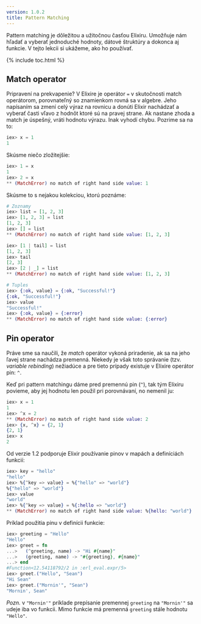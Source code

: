 ```yaml
---
version: 1.0.2
title: Pattern Matching
---
```


Pattern matching je dôležitou a užitočnou časťou Elixiru. Umožňuje nám hľadať a vyberať jednoduché hodnoty, dátové štruktúry a dokonca aj funkcie. V tejto lekcii si ukážeme, ako ho používať.

{% include toc.html %}

## Match operator

Pripravení na prekvapenie? V Elixire je operátor `=` v skutočnosti match operátorom, porovnateľný so znamienkom rovná sa v algebre. Jeho napísaním sa zmení celý výraz na rovnicu a donúti Elixir nachádzať a vyberať časti vľavo z hodnôt ktoré sú na pravej strane. Ak nastane zhoda a match je úspešný, vráti hodnotu výrazu. Inak vyhodí chybu. Pozrime sa na to:

```elixir
iex> x = 1
1
```

Skúsme niečo zložitejšie:

```elixir
iex> 1 = x
1
iex> 2 = x
** (MatchError) no match of right hand side value: 1
```

Skúsme to s nejakou kolekciou, ktorú poznáme:

```elixir
# Zoznamy
iex> list = [1, 2, 3]
iex> [1, 2, 3] = list
[1, 2, 3]
iex> [] = list
** (MatchError) no match of right hand side value: [1, 2, 3]

iex> [1 | tail] = list
[1, 2, 3]
iex> tail
[2, 3]
iex> [2 | _] = list
** (MatchError) no match of right hand side value: [1, 2, 3]

# Tuples
iex> {:ok, value} = {:ok, "Successful!"}
{:ok, "Successful!"}
iex> value
"Successful!"
iex> {:ok, value} = {:error}
** (MatchError) no match of right hand side value: {:error}
```

## Pin operator

Práve sme sa naučili, že *match* operátor vykoná priradenie, ak sa na jeho ľavej strane nachádza premenná. Niekedy je však toto správanie (tzv. *variable rebinding*) nežiadúce a pre tieto prípady existuje v Elixire operátor pin: `^`.

Keď pri pattern matchingu dáme pred premennú pin (`^`), tak tým Elixiru povieme, aby jej hodnotu len použil pri porovnávaní, no nemenil ju:

```elixir
iex> x = 1
1
iex> ^x = 2
** (MatchError) no match of right hand side value: 2
iex> {x, ^x} = {2, 1}
{2, 1}
iex> x
2
```

Od verzie 1.2 podporuje Elixir používanie pinov v mapách a definíciách funkcií:

```elixir
iex> key = "hello"
"hello"
iex> %{^key => value} = %{"hello" => "world"}
%{"hello" => "world"}
iex> value
"world"
iex> %{^key => value} = %{:hello => "world"}
** (MatchError) no match of right hand side value: %{hello: "world"}
```

Príklad použitia pinu v definícii funkcie:

```elixir
iex> greeting = "Hello"
"Hello"
iex> greet = fn
...>   (^greeting, name) -> "Hi #{name}"
...>   (greeting, name) -> "#{greeting}, #{name}"
...> end
#Function<12.54118792/2 in :erl_eval.expr/5>
iex> greet.("Hello", "Sean")
"Hi Sean"
iex> greet.("Mornin'", "Sean")
"Mornin', Sean"
```

_Pozn._ v `"Mornin'"` príklade prepísanie premennej `greeting` na `"Mornin'"` sa udeje iba vo funkcii. Mimo funkcie má premenná `greeting` stále hodnotu `"Hello"`.
